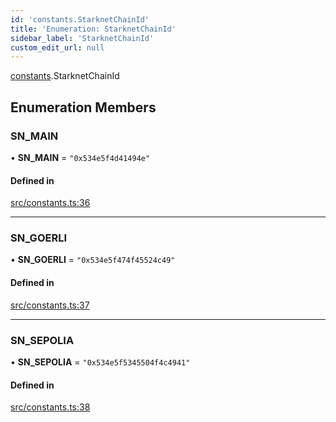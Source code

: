 ```yaml
---
id: 'constants.StarknetChainId'
title: 'Enumeration: StarknetChainId'
sidebar_label: 'StarknetChainId'
custom_edit_url: null
---
```


[constants](../namespaces/constants.md).StarknetChainId

## Enumeration Members

### SN_MAIN

• **SN_MAIN** = `"0x534e5f4d41494e"`

#### Defined in

[src/constants.ts:36](https://github.com/starknet-io/starknet.js/blob/v5.29.0/src/constants.ts#L36)

---

### SN_GOERLI

• **SN_GOERLI** = `"0x534e5f474f45524c49"`

#### Defined in

[src/constants.ts:37](https://github.com/starknet-io/starknet.js/blob/v5.29.0/src/constants.ts#L37)

---

### SN_SEPOLIA

• **SN_SEPOLIA** = `"0x534e5f5345504f4c4941"`

#### Defined in

[src/constants.ts:38](https://github.com/starknet-io/starknet.js/blob/v5.29.0/src/constants.ts#L38)
